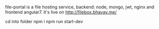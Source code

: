 file-portal is a file hosting service, backend: node, mongo, jwt, nginx and frontend angular7.
it's live on http://filebox.bhavay.me/

cd into folder
npm i
npm run start-dev

